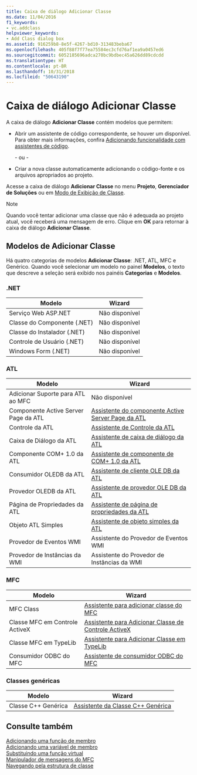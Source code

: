 ```yaml
---
title: Caixa de diálogo Adicionar Classe
ms.date: 11/04/2016
f1_keywords:
- vc.addclass
helpviewer_keywords:
- Add Class dialog box
ms.assetid: 916259b8-8e5f-4267-bd10-313483beba67
ms.openlocfilehash: 405f88f7f77ea75584ec3cfd76af1ea9a0457ed6
ms.sourcegitcommit: 6052185696adca270bc9bdbec45a626dd89cdcdd
ms.translationtype: HT
ms.contentlocale: pt-BR
ms.lasthandoff: 10/31/2018
ms.locfileid: "50643190"
---
```

# <a name="add-class-dialog-box"></a>Caixa de diálogo Adicionar Classe

A caixa de diálogo **Adicionar Classe** contém modelos que permitem:

- Abrir um assistente de código correspondente, se houver um disponível. Para obter mais informações, confira [Adicionando funcionalidade com assistentes de código](../ide/adding-functionality-with-code-wizards-cpp.md).

   \- ou -

- Criar a nova classe automaticamente adicionando o código-fonte e os arquivos apropriados ao projeto.

Acesse a caixa de diálogo **Adicionar Classe** no menu **Projeto**, **Gerenciador de Soluções** ou em [Modo de Exibição de Classe](/visualstudio/ide/viewing-the-structure-of-code).

> [!NOTE]
>  Quando você tentar adicionar uma classe que não é adequada ao projeto atual, você receberá uma mensagem de erro. Clique em **OK** para retornar à caixa de diálogo **Adicionar Classe**.

## <a name="add-class-templates"></a>Modelos de Adicionar Classe

Há quatro categorias de modelos **Adicionar Classe**: .NET, ATL, MFC e Genérico. Quando você selecionar um modelo no painel **Modelos**, o texto que descreve a seleção será exibido nos painéis **Categorias** e **Modelos**.

### <a name="net"></a>.NET

|Modelo|Wizard|
|--------------|------------|
|Serviço Web ASP.NET|Não disponível|
|Classe do Componente (.NET)|Não disponível|
|Classe do Instalador (.NET)|Não disponível|
|Controle de Usuário (.NET)|Não disponível|
|Windows Form (.NET)|Não disponível|

### <a name="atl"></a>ATL

|Modelo|Wizard|
|--------------|------------|
|Adicionar Suporte para ATL ao MFC|Não disponível|
|Componente Active Server Page da ATL|[Assistente do componente Active Server Page da ATL](../atl/reference/atl-active-server-page-component-wizard.md)|
|Controle da ATL|[Assistente de Controle da ATL](../atl/reference/atl-control-wizard.md)|
|Caixa de Diálogo da ATL|[Assistente de caixa de diálogo da ATL](../atl/reference/atl-dialog-wizard.md)|
|Componente COM+ 1.0 da ATL|[Assistente de componente de COM+ 1.0 da ATL](../atl/reference/atl-com-plus-1-0-component-wizard.md)|
|Consumidor OLEDB da ATL|[Assistente de cliente OLE DB da ATL](../atl/reference/atl-ole-db-consumer-wizard.md)|
|Provedor OLEDB da ATL|[Assistente de provedor OLE DB da ATL](../atl/reference/atl-ole-db-provider-wizard.md)|
|Página de Propriedades da ATL|[Assistente de página de propriedades da ATL](../atl/reference/atl-property-page-wizard.md)|
|Objeto ATL Simples|[Assistente de objeto simples da ATL](../atl/reference/atl-simple-object-wizard.md)|
|Provedor de Eventos WMI|Assistente do Provedor de Eventos WMI|
|Provedor de Instâncias da WMI|Assistente do Provedor de Instâncias da WMI|

### <a name="mfc"></a>MFC

|Modelo|Wizard|
|--------------|------------|
|MFC Class|[Assistente para adicionar classe do MFC](../mfc/reference/mfc-add-class-wizard.md)|
|Classe MFC em Controle ActiveX|[Assistente para Adicionar Classe de Controle ActiveX](../ide/add-class-from-activex-control-wizard.md)|
|Classe MFC em TypeLib|[Assistente para Adicionar Classe em TypeLib](../mfc/reference/add-class-from-typelib-wizard.md)|
|Consumidor ODBC do MFC|[Assistente de consumidor ODBC do MFC](../mfc/reference/mfc-odbc-consumer-wizard.md)|

### <a name="generic-classes"></a>Classes genéricas

|Modelo|Wizard|
|--------------|------------|
|Classe C++ Genérica|[Assistente da Classe C++ Genérica](../ide/generic-cpp-class-wizard.md)|

## <a name="see-also"></a>Consulte também

[Adicionando uma função de membro](../ide/adding-a-member-function-visual-cpp.md)<br>
[Adicionando uma variável de membro](../ide/adding-a-member-variable-visual-cpp.md)<br>
[Substituindo uma função virtual](../ide/overriding-a-virtual-function-visual-cpp.md)<br>
[Manipulador de mensagens do MFC](../mfc/reference/adding-an-mfc-message-handler.md)<br>
[Navegando pela estrutura de classe](../ide/navigating-the-class-structure-visual-cpp.md)